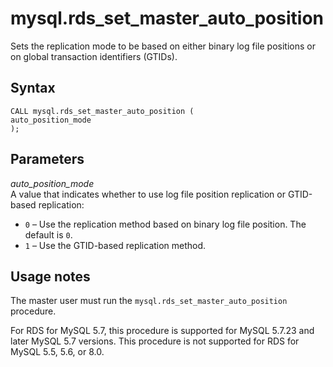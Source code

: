 # mysql\.rds\_set\_master\_auto\_position<a name="mysql_rds_set_master_auto_position"></a>

Sets the replication mode to be based on either binary log file positions or on global transaction identifiers \(GTIDs\)\.

## Syntax<a name="mysql_rds_set_master_auto_position-syntax"></a>

 

```
CALL mysql.rds_set_master_auto_position (
auto_position_mode
);
```

## Parameters<a name="mysql_rds_set_master_auto_position-parameters"></a>

 *auto\_position\_mode*   
A value that indicates whether to use log file position replication or GTID\-based replication:  
+ `0` – Use the replication method based on binary log file position\. The default is `0`\.
+ `1` – Use the GTID\-based replication method\.

## Usage notes<a name="mysql_rds_set_master_auto_position-usage-notes"></a>

The master user must run the `mysql.rds_set_master_auto_position` procedure\.

For RDS for MySQL 5\.7, this procedure is supported for MySQL 5\.7\.23 and later MySQL 5\.7 versions\. This procedure is not supported for RDS for MySQL 5\.5, 5\.6, or 8\.0\.